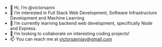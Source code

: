 - 👋 Hi, I’m @victorsanni
- 👀 I’m interested in Full Stack Web Development, Software Infrastructure Development and Machine Learning
- 🌱 I’m currently learning backend web development, specifically Node and Express.
- 💞️ I’m looking to collaborate on interesting coding projects!
- 📫 You can reach me at victorsanniay@gmail.com

<!---
vic-doom/vic-doom is a ✨ special ✨ repository because its `README.md` (this file) appears on your GitHub profile.
You can click the Preview link to take a look at your changes.
--->
